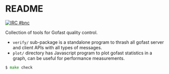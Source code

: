 README
======

[![IRC #bnc](https://www.irccloud.com/invite-svg?channel=%23bnc&amp;hostname=irc.mozilla.org&amp;port=6667)](https://www.irccloud.com/invite?channel=%23bnc&amp;hostname=irc.mozilla.org&amp;port=6667)

Collection of tools for Gofast quality control.

* `verify/` sub-package is a standalone program to thrash all gofast
  server and client APIs with all types of messages.
* `plot/` directory has Javascript program to plot gofast statistics
  in a graph, can be useful for performance measurements.

```go
$ make check
```
